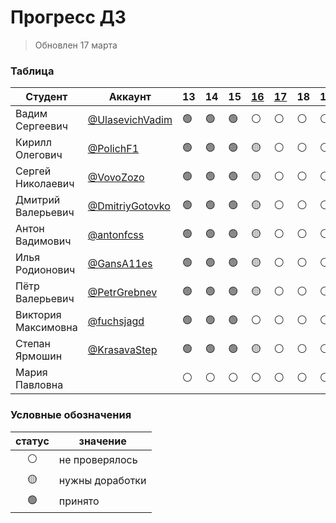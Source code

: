 # Прогресс ДЗ

> Обновлен 17 марта

### Таблица

| Студент                | Аккаунт                                              | 13             | 14             | 15             | [16]            | [17]           | 18             | 19             | 20             | 21             | 22             | 23             | 24             | 25             | 26             | 27             | 28             | 29             | 30             | 31             | 32             | 33             | 34             | 35             | 36             | 37             | 38             | 39             | 40             |
| ---------------------- | ---------------------------------------------------- | -------------- | -------------- | -------------- | --------------- | -------------- | -------------- | -------------- | -------------- | -------------- | -------------- | -------------- | -------------- | -------------- | -------------- | -------------- | -------------- | -------------- | -------------- | -------------- | -------------- | -------------- | -------------- | -------------- | -------------- | -------------- | -------------- | -------------- | -------------- |
| Вадим Сергеевич        | [@UlasevichVadim](https://github.com/UlasevichVadim) | :green_circle: | :green_circle: | :green_circle: | :white_circle:  | :white_circle: | :white_circle: | :white_circle: | :white_circle: | :white_circle: | :white_circle: | :white_circle: | :white_circle: | :white_circle: | :white_circle: | :white_circle: | :white_circle: | :white_circle: | :white_circle: | :white_circle: | :white_circle: | :white_circle: | :white_circle: | :white_circle: | :white_circle: | :white_circle: | :white_circle: | :white_circle: | :white_circle: |
| Кирилл Олегович        | [@PolichF1](https://github.com/PolichF1)             | :green_circle: | :green_circle: | :green_circle: | :yellow_circle: | :white_circle: | :white_circle: | :white_circle: | :white_circle: | :white_circle: | :white_circle: | :white_circle: | :white_circle: | :white_circle: | :white_circle: | :white_circle: | :white_circle: | :white_circle: | :white_circle: | :white_circle: | :white_circle: | :white_circle: | :white_circle: | :white_circle: | :white_circle: | :white_circle: | :white_circle: | :white_circle: | :white_circle: |
| Сергей Николаевич      | [@VovoZozo](https://github.com/VovoZozo)             | :green_circle: | :green_circle: | :green_circle: | :yellow_circle: | :white_circle: | :white_circle: | :white_circle: | :white_circle: | :white_circle: | :white_circle: | :white_circle: | :white_circle: | :white_circle: | :white_circle: | :white_circle: | :white_circle: | :white_circle: | :white_circle: | :white_circle: | :white_circle: | :white_circle: | :white_circle: | :white_circle: | :white_circle: | :white_circle: | :white_circle: | :white_circle: | :white_circle: |
| Дмитрий Валерьевич     | [@DmitriyGotovko](https://github.com/DmitriyGotovko) | :green_circle: | :green_circle: | :green_circle: | :yellow_circle: | :white_circle: | :white_circle: | :white_circle: | :white_circle: | :white_circle: | :white_circle: | :white_circle: | :white_circle: | :white_circle: | :white_circle: | :white_circle: | :white_circle: | :white_circle: | :white_circle: | :white_circle: | :white_circle: | :white_circle: | :white_circle: | :white_circle: | :white_circle: | :white_circle: | :white_circle: | :white_circle: | :white_circle: |
| Антон Вадимович        | [@antonfcss](https://github.com/antonfcss)           | :green_circle: | :green_circle: | :green_circle: | :yellow_circle: | :white_circle: | :white_circle: | :white_circle: | :white_circle: | :white_circle: | :white_circle: | :white_circle: | :white_circle: | :white_circle: | :white_circle: | :white_circle: | :white_circle: | :white_circle: | :white_circle: | :white_circle: | :white_circle: | :white_circle: | :white_circle: | :white_circle: | :white_circle: | :white_circle: | :white_circle: | :white_circle: | :white_circle: |
| Илья Родионович        | [@GansA11es](https://github.com/GansA11es)           | :green_circle: | :green_circle: | :green_circle: | :yellow_circle: | :white_circle: | :white_circle: | :white_circle: | :white_circle: | :white_circle: | :white_circle: | :white_circle: | :white_circle: | :white_circle: | :white_circle: | :white_circle: | :white_circle: | :white_circle: | :white_circle: | :white_circle: | :white_circle: | :white_circle: | :white_circle: | :white_circle: | :white_circle: | :white_circle: | :white_circle: | :white_circle: | :white_circle: |
| Пётр Валерьевич        | [@PetrGrebnev](https://github.com/PetrGrebnev)       | :green_circle: | :green_circle: | :green_circle: | :yellow_circle: | :white_circle: | :white_circle: | :white_circle: | :white_circle: | :white_circle: | :white_circle: | :white_circle: | :white_circle: | :white_circle: | :white_circle: | :white_circle: | :white_circle: | :white_circle: | :white_circle: | :white_circle: | :white_circle: | :white_circle: | :white_circle: | :white_circle: | :white_circle: | :white_circle: | :white_circle: | :white_circle: | :white_circle: |
| Виктория Максимовна    | [@fuchsjagd](https://github.com/fuchsjagd)           | :green_circle: | :green_circle: | :green_circle: | :white_circle:  | :white_circle: | :white_circle: | :white_circle: | :white_circle: | :white_circle: | :white_circle: | :white_circle: | :white_circle: | :white_circle: | :white_circle: | :white_circle: | :white_circle: | :white_circle: | :white_circle: | :white_circle: | :white_circle: | :white_circle: | :white_circle: | :white_circle: | :white_circle: | :white_circle: | :white_circle: | :white_circle: | :white_circle: |
| Степан Ярмошин         | [@KrasavaStep](https://github.com/KrasavaStep)       | :green_circle: | :green_circle: | :green_circle: | :yellow_circle: | :white_circle: | :white_circle: | :white_circle: | :white_circle: | :white_circle: | :white_circle: | :white_circle: | :white_circle: | :white_circle: | :white_circle: | :white_circle: | :white_circle: | :white_circle: | :white_circle: | :white_circle: | :white_circle: | :white_circle: | :white_circle: | :white_circle: | :white_circle: | :white_circle: | :white_circle: | :white_circle: | :white_circle: |
| Мария Павловна         |                                                      | :white_circle: | :white_circle: | :white_circle: | :white_circle:  | :white_circle: | :white_circle: | :white_circle: | :white_circle: | :white_circle: | :white_circle: | :white_circle: | :white_circle: | :white_circle: | :white_circle: | :white_circle: | :white_circle: | :white_circle: | :white_circle: | :white_circle: | :white_circle: | :white_circle: | :white_circle: | :white_circle: | :white_circle: | :white_circle: | :white_circle: | :white_circle: | :white_circle: |

### Условные обозначения

| статус          | значение        |
| :-------------: | --------------- |
| :white_circle:  | не проверялось  |
| :yellow_circle: | нужны доработки |
| :green_circle:  | принято         |









[16]: https://github.com/vshat-tms/lesson16-homework
[17]: https://github.com/vshat-tms/lesson17-homework
[18]: https://github.com/vshat-tms/lesson18-homework
[19]: https://github.com/vshat-tms/lesson19-homework
[20]: https://github.com/vshat-tms/lesson20-homework
[21]: https://github.com/vshat-tms/lesson21-homework
[22]: https://github.com/vshat-tms/lesson22-homework
[23]: https://github.com/vshat-tms/lesson23-homework
[24]: https://github.com/vshat-tms/lesson24-homework
[25]: https://github.com/vshat-tms/lesson25-homework
[26]: https://github.com/vshat-tms/lesson26-homework
[27]: https://github.com/vshat-tms/lesson27-homework
[28]: https://github.com/vshat-tms/lesson28-homework
[29]: https://github.com/vshat-tms/lesson29-homework
[30]: https://github.com/vshat-tms/lesson30-homework
[31]: https://github.com/vshat-tms/lesson31-homework
[32]: https://github.com/vshat-tms/lesson32-homework
[33]: https://github.com/vshat-tms/lesson33-homework
[34]: https://github.com/vshat-tms/lesson34-homework
[35]: https://github.com/vshat-tms/lesson35-homework
[36]: https://github.com/vshat-tms/lesson36-homework
[37]: https://github.com/vshat-tms/lesson37-homework
[38]: https://github.com/vshat-tms/lesson38-homework
[39]: https://github.com/vshat-tms/lesson39-homework
[40]: https://github.com/vshat-tms/lesson40-homework
